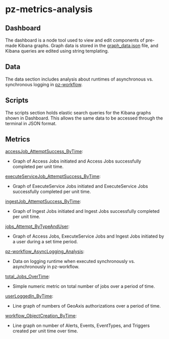 # pz-metrics-analysis
## Dashboard
The dashboard is a node tool used to view and edit components of pre-made Kibana graphs. Graph data is stored in the [graph_data.json](dashboard/graph_data.json) file, and Kibana queries are edited using string templating.



## Data
The data section includes analysis about runtimes of asynchronous vs. synchronous logging in [pz-workflow](https://github.com/venicegeo/pz-workflow).



## Scripts
The scripts section holds elastic search queries for the Kibana graphs shown in Dashboard. This allows the same data to be accessed through the terminal in JSON format.



## Metrics
[accessJob_AttemptSuccess_ByTime](scripts/accessJob_AttemptSuccess_ByTime.sh):
* Graph of Access Jobs initiated and Access Jobs successfully completed per unit time.

[executeServiceJob_AttemptSuccess_ByTime](scripts/executeServiceJob_AttemptSuccess_ByTime.sh):
* Graph of ExecuteService Jobs initiated and ExecuteService Jobs successfully completed per unit time.

[ingestJob_AttemptSuccess_ByTime](scripts/ingestJob_AttemptSuccess_ByTime.sh):
* Graph of Ingest Jobs initiated and Ingest Jobs successfully completed per unit time.

[jobs_Attempt_ByTypeAndUser](scripts/jobs_Attempt_ByTypeAndUser.sh):
* Graph of Access Jobs, ExecuteService Jobs and Ingest Jobs initiated by a user during a set time period.

[pz-workflow_AsyncLogging_Analysis](data/pz-workflow_AsyncLogging_Analysis.md):
* Data on logging runtime when executed synchronously vs. asynchronously in pz-workflow.

[total_Jobs_OverTime](scripts/total_Jobs_OverTime.sh):
* Simple numeric metric on total number of jobs over a period of time.

[userLoggedIn_ByTime](scripts/userLoggedIn_ByTime.sh):
* Line graph of numbers of GeoAxis authorizations over a period of time.

[workflow_ObjectCreation_ByTime](scripts/workflow_ObjectCreation_ByTime.sh):
* Line graph on number of Alerts, Events, EventTypes, and Triggers created per unit time over time.

